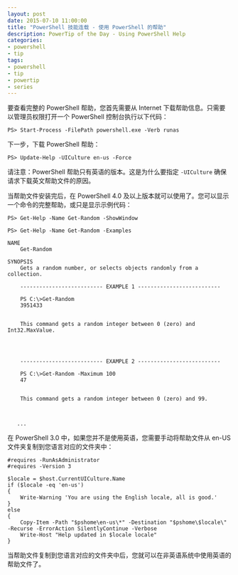 ```yaml
---
layout: post
date: 2015-07-10 11:00:00
title: "PowerShell 技能连载 - 使用 PowerShell 的帮助"
description: PowerTip of the Day - Using PowerShell Help
categories:
- powershell
- tip
tags:
- powershell
- tip
- powertip
- series
---
```

要查看完整的 PowerShell 帮助，您首先需要从 Internet 下载帮助信息。只需要以管理员权限打开一个 PowerShell 控制台执行以下代码：

    PS> Start-Process -FilePath powershell.exe -Verb runas

下一步，下载 PowerShell 帮助：

    PS> Update-Help -UICulture en-us -Force

请注意：PowerShell 帮助只有英语的版本。这是为什么要指定 `-UICulture` 确保请求下载英文帮助文件的原因。

当帮助文件安装完后，在 PowerShell 4.0 及以上版本就可以使用了。您可以显示一个命令的完整帮助，或只是显示示例代码：

    PS> Get-Help -Name Get-Random -ShowWindow

    PS> Get-Help -Name Get-Random -Examples

    NAME
        Get-Random

    SYNOPSIS
        Gets a random number, or selects objects randomly from a collection.

        -------------------------- EXAMPLE 1 --------------------------

        PS C:\>Get-Random
        3951433


        This command gets a random integer between 0 (zero) and Int32.MaxValue.




        -------------------------- EXAMPLE 2 --------------------------

        PS C:\>Get-Random -Maximum 100
        47


        This command gets a random integer between 0 (zero) and 99.



       ...

在 PowerShell 3.0 中，如果您并不是使用英语，您需要手动将帮助文件从 en-US 文件夹复制到您语言对应的文件夹中：

    #requires -RunAsAdministrator
    #requires -Version 3

    $locale = $host.CurrentUICulture.Name
    if ($locale -eq 'en-us')
    {
        Write-Warning 'You are using the English locale, all is good.'
    }
    else
    {
        Copy-Item -Path "$pshome\en-us\*" -Destination "$pshome\$locale\" -Recurse -ErrorAction SilentlyContinue -Verbose
        Write-Host "Help updated in $locale locale"
    }

当帮助文件复制到您语言对应的文件夹中后，您就可以在非英语系统中使用英语的帮助文件了。

<!--本文国际来源：[Using PowerShell Help](http://community.idera.com/powershell/powertips/b/tips/posts/using-powershell-help)-->
